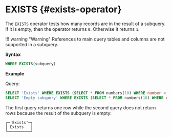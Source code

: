 # EXISTS {#exists-operator}

The `EXISTS` operator tests how many records are in the result of a subquery. If it is empty, then the operator returns `0`. Otherwise it returns `1`.

!!! warning "Warning"
    References to main query tables and columns are not supported in a subquery.

**Syntax**

```sql
WHERE EXISTS(subquery)
```

**Example**

Query:

``` sql
SELECT 'Exists' WHERE EXISTS (SELECT * FROM numbers(10) WHERE number < 2);
SELECT 'Empty subquery' WHERE EXISTS (SELECT * FROM numbers(10) WHERE number > 12);
```

The first query returns one row while the second query does not return rows because the result of the subquery is empty:

``` text
┌─'Exists'─┐
│ Exists   │
└──────────┘
```

